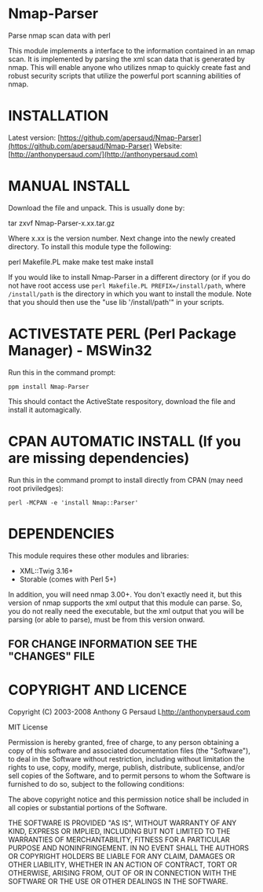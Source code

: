 Nmap-Parser
=================================================================

Parse nmap scan data with perl

This module implements a interface to the information contained in an nmap scan. It is implemented by parsing the xml scan data that is generated by nmap. This will enable anyone who utilizes nmap to quickly create fast and robust security scripts that utilize the powerful port scanning abilities of nmap.

INSTALLATION
=================================================================

Latest version: [https://github.com/apersaud/Nmap-Parser](https://github.com/apersaud/Nmap-Parser)
Website: [http://anthonypersaud.com/](http://anthonypersaud.com)


MANUAL INSTALL
=================================================================

Download the file and unpack. This is usually done by:

   tar zxvf Nmap-Parser-x.xx.tar.gz

Where x.xx is the version number. Next change into the newly created directory. To install this module type the following:

   perl Makefile.PL
   make
   make test
   make install

If you would like to install Nmap-Parser in a different directory (or if you do
not have root access use `perl Makefile.PL PREFIX=/install/path`, where
`/install/path` is the directory in which you want to install the module. Note
that you should then use the "use lib '/install/path'" in your scripts.


ACTIVESTATE PERL (Perl Package Manager) - MSWin32
=================================================================

Run this in the command prompt:

    ppm install Nmap-Parser

This should contact the ActiveState respository, download the file and install it automagically.

CPAN AUTOMATIC INSTALL (If you are missing dependencies)
=================================================================

Run this in the command prompt to install directly from CPAN (may need root priviledges):

	perl -MCPAN -e 'install Nmap::Parser'
	

DEPENDENCIES
=================================================================

This module requires these other modules and libraries:

* XML::Twig 3.16+
* Storable (comes with Perl 5+)
	

In addition, you will need nmap 3.00+. You don't exactly need it, but this
version of nmap supports the xml output that this module can parse. So, you do
not really need the executable, but the xml output that you will be parsing
(or able to parse), must be from this version onward.


FOR CHANGE INFORMATION SEE THE "CHANGES" FILE
---------------------------------------

COPYRIGHT AND LICENCE
=================================================================

Copyright (C) 2003-2008 Anthony G Persaud L<http://anthonypersaud.com>

MIT License

Permission is hereby granted, free of charge, to any person obtaining a copy
of this software and associated documentation files (the "Software"), to deal
in the Software without restriction, including without limitation the rights
to use, copy, modify, merge, publish, distribute, sublicense, and/or sell
copies of the Software, and to permit persons to whom the Software is
furnished to do so, subject to the following conditions:

The above copyright notice and this permission notice shall be included in
all copies or substantial portions of the Software.

THE SOFTWARE IS PROVIDED "AS IS", WITHOUT WARRANTY OF ANY KIND, EXPRESS OR
IMPLIED, INCLUDING BUT NOT LIMITED TO THE WARRANTIES OF MERCHANTABILITY,
FITNESS FOR A PARTICULAR PURPOSE AND NONINFRINGEMENT. IN NO EVENT SHALL THE
AUTHORS OR COPYRIGHT HOLDERS BE LIABLE FOR ANY CLAIM, DAMAGES OR OTHER
LIABILITY, WHETHER IN AN ACTION OF CONTRACT, TORT OR OTHERWISE, ARISING FROM,
OUT OF OR IN CONNECTION WITH THE SOFTWARE OR THE USE OR OTHER DEALINGS IN
THE SOFTWARE.


